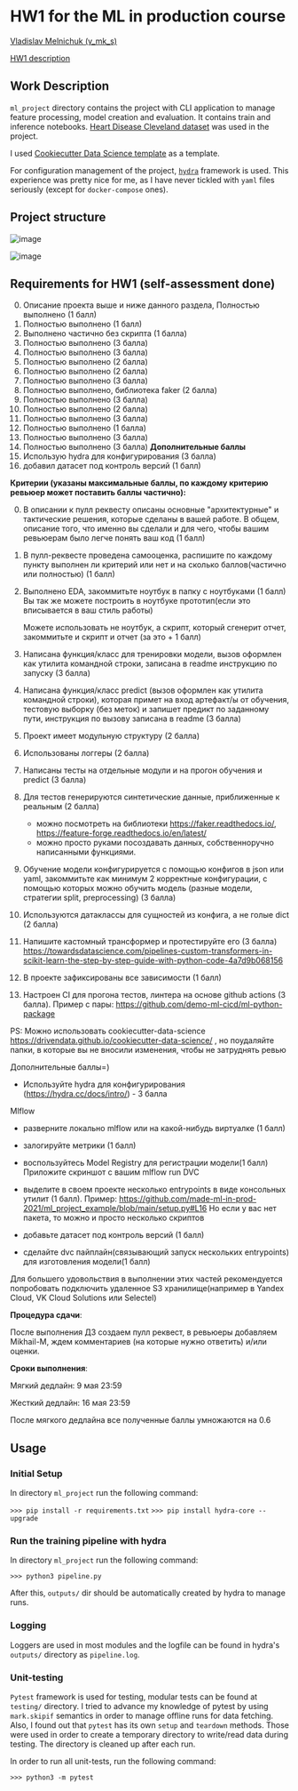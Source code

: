 # HW1 for the ML in production course

[Vladislav Melnichuk (v_mk_s)](https://github.com/made-ml-in-prod-2022/v_mk_s)

[HW1 description](https://github.com/made-ml-in-prod-2022/v_mk_s/blob/homework1/hw1_description.md)

## Work Description

`ml_project` directory contains the project with CLI application to manage feature processing, model creation and evaluation. It contains train and inference notebooks. [Heart Disease Cleveland dataset](https://www.kaggle.com/datasets/cherngs/heart-disease-cleveland-uci) was used in the project.

I used [Cookiecutter Data Science template](https://drivendata.github.io/cookiecutter-data-science/) as a template.

For configuration management of the project, [`hydra`](https://hydra.cc/) framework is used. This experience was pretty nice for me, as I have never tickled with `yaml` files seriously (except for `docker-compose` ones).

## Project structure

![image](https://user-images.githubusercontent.com/32800793/167494526-e37b8a28-69f6-403b-b5aa-7c3bdc717a29.png)

![image](https://user-images.githubusercontent.com/32800793/167494596-13261c9b-a448-4047-b09f-4f109479c982.png)


## Requirements for HW1 (self-assessment done)

0) Описание проекта выше и ниже данного раздела, Полностью выполнено (1 балл)
1) Полностью выполнено (1 балл)
2) Выполнено частично без скрипта (1 балла)
3) Полностью выполнено (3 балла)
4) Полностью выполнено (3 балла)
5) Полностью выполнено (2 балла)
6) Полностью выполнено (2 балла)
7) Полностью выполнено (3 балла)
8) Полностью выполнено, библиотека faker (2 балла)
9) Полностью выполнено (3 балла)
10) Полностью выполнено (2 балла)
11) Полностью выполнено (3 балла)
12) Полностью выполнено (1 балла)
13) Полностью выполнено (3 балла)
14) Полностью выполнено (3 балла)
**Дополнительные баллы**
1) Использую hydra для конфигурирования (3 балла)
2) добавил датасет под контроль версий (1 балл)


**Критерии (указаны максимальные баллы, по каждому критерию ревьюер может поставить баллы частично):**

0) В описании к пулл реквесту описаны основные "архитектурные" и тактические решения, которые сделаны в вашей работе. В общем, описание того, что именно вы сделали и для чего, чтобы вашим ревьюерам было легче понять ваш код (1 балл)
1) В пулл-реквесте проведена самооценка, распишите по каждому пункту выполнен ли критерий или нет и на сколько баллов(частично или полностью) (1 балл)

2) Выполнено EDA, закоммитьте ноутбук в папку с ноутбуками (1 балл)
   Вы так же можете построить в ноутбуке прототип(если это вписывается в ваш стиль работы)

   Можете использовать не ноутбук, а скрипт, который сгенерит отчет, закоммитьте и скрипт и отчет (за это + 1 балл)

3) Написана функция/класс для тренировки модели, вызов оформлен как утилита командной строки, записана в readme инструкцию по запуску (3 балла)
4) Написана функция/класс predict (вызов оформлен как утилита командной строки), которая примет на вход артефакт/ы от обучения, тестовую выборку (без меток) и запишет предикт по заданному пути, инструкция по вызову записана в readme (3 балла)

5) Проект имеет модульную структуру (2 балла)
6) Использованы логгеры (2 балла)

7) Написаны тесты на отдельные модули и на прогон обучения и predict (3 балла)

8) Для тестов генерируются синтетические данные, приближенные к реальным (2 балла)
   - можно посмотреть на библиотеки https://faker.readthedocs.io/, https://feature-forge.readthedocs.io/en/latest/
   - можно просто руками посоздавать данных, собственноручно написанными функциями.

9) Обучение модели конфигурируется с помощью конфигов в json или yaml, закоммитьте как минимум 2 корректные конфигурации, с помощью которых можно обучить модель (разные модели, стратегии split, preprocessing) (3 балла)
10) Используются датаклассы для сущностей из конфига, а не голые dict (2 балла)

11) Напишите кастомный трансформер и протестируйте его (3 балла)
   https://towardsdatascience.com/pipelines-custom-transformers-in-scikit-learn-the-step-by-step-guide-with-python-code-4a7d9b068156

12) В проекте зафиксированы все зависимости (1 балл)
13) Настроен CI для прогона тестов, линтера на основе github actions (3 балла).
Пример с пары: https://github.com/demo-ml-cicd/ml-python-package

PS: Можно использовать cookiecutter-data-science  https://drivendata.github.io/cookiecutter-data-science/ , но поудаляйте папки, в которые вы не вносили изменения, чтобы не затруднять ревью

Дополнительные баллы=)
- Используйте hydra для конфигурирования (https://hydra.cc/docs/intro/) - 3 балла

Mlflow
- разверните локально mlflow или на какой-нибудь виртуалке (1 балл)
- залогируйте метрики (1 балл)
- воспользуйтесь Model Registry для регистрации модели(1 балл)
  Приложите скриншот с вашим mlflow run
  DVC
- выделите в своем проекте несколько entrypoints в виде консольных утилит (1 балл).
  Пример: https://github.com/made-ml-in-prod-2021/ml_project_example/blob/main/setup.py#L16
  Но если у вас нет пакета, то можно и просто несколько скриптов

- добавьте датасет под контроль версий (1 балл)
- сделайте dvc пайплайн(связывающий запуск нескольких entrypoints) для изготовления модели(1 балл)

Для большего удовольствия в выполнении этих частей рекомендуется попробовать подключить удаленное S3 хранилище(например в Yandex Cloud, VK Cloud Solutions или Selectel)

**Процедура сдачи**:

После выполнения ДЗ создаем пулл реквест, в ревьюеры добавляем  Mikhail-M, ждем комментариев (на которые нужно ответить) и/или оценки.

**Сроки выполнения**:

Мягкий дедлайн: 9 мая 23:59

Жесткий дедлайн:  16 мая 23:59

После мягкого дедлайна все полученные баллы умножаются на 0.6

## __Usage__

### __Initial Setup__

In directory `ml_project` run the following command:

`>>> pip install -r requirements.txt`
`>>> pip install hydra-core --upgrade`

### __Run the training pipeline with hydra__

In directory `ml_project` run the following command:

`>>> python3 pipeline.py`

After this, `outputs/` dir should be automatically created by hydra to manage runs.

### __Logging__

Loggers are used in most modules and the logfile can be found in hydra's `outputs/` directory as `pipeline.log`.

### __Unit-testing__

`Pytest` framework is used for testing, modular tests can be found at `testing/` directory. I tried to advance
my knowledge of pytest by using `mark.skipif` semantics in order to manage offline runs for data fetching.
Also, I found out that `pytest` has its own `setup` and `teardown` methods. Those were used in order to
create a temporary directory to write/read data during testing. The directory is cleaned up after each run.

In order to run all unit-tests, run the following command:

`>>> python3 -m pytest`
